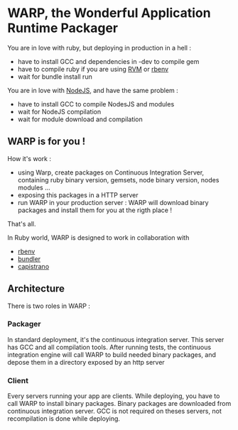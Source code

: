 # WARP, the Wonderful Application Runtime Packager

You are in love with ruby, but deploying in production in a hell :

* have to install GCC and dependencies in -dev to compile gem
* have to compile ruby if you are using [RVM] or [rbenv]
* wait for bundle install run

You are in love with [NodeJS], and have the same problem :

* have to install GCC to compile NodesJS and modules
* wait for NodeJS compilation
* wait for module download and compilation

## WARP is for you !

How it's work :

* using Warp, create packages on Continuous Integration Server, containing ruby binary version, gemsets, node binary version, nodes modules ...
* exposing this packages in a HTTP server
* run WARP in your production server : WARP will download binary packages and install them for you at the rigth place !

That's all.

In Ruby world, WARP is designed to work in collaboration with

* [rbenv]
* [bundler]
* [capistrano]

[RVM]: https://rvm.beginrescueend.com/
[rbenv]: https://github.com/sstephenson/rbenv
[NodeJS]: http://nodejs.org/
[bundler]: http://gembundler.com/
[capistrano]: https://github.com/capistrano/capistrano/wiki/Documentation-v2.x

## Architecture

There is two roles in WARP :

### Packager

In standard deployment, it's the continuous integration server. This server has GCC and all compilation tools.
After running tests, the continuous integration engine will call WARP to build needed binary packages, and depose them
in a directory exposed by an http server

### Client

Every servers running your app are clients. While deploying, you have to call WARP to install binary packages.
Binary packages are downloaded from continuous integration server.
GCC is not required on theses servers, not recompilation is done while deploying.
